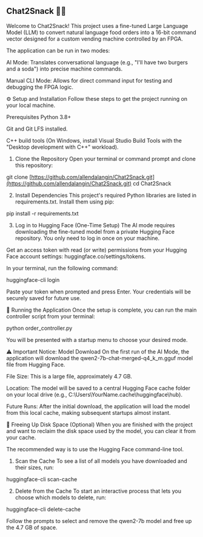 ## Chat2Snack 🤖🍔
Welcome to Chat2Snack! This project uses a fine-tuned Large Language Model (LLM) to convert natural language food orders into a 16-bit command vector designed for a custom vending machine controlled by an FPGA.

The application can be run in two modes:

AI Mode: Translates conversational language (e.g., "I'll have two burgers and a soda") into precise machine commands.

Manual CLI Mode: Allows for direct command input for testing and debugging the FPGA logic.

⚙️ Setup and Installation
Follow these steps to get the project running on your local machine.

Prerequisites
Python 3.8+

Git and Git LFS installed.

C++ build tools (On Windows, install Visual Studio Build Tools with the "Desktop development with C++" workload).

1. Clone the Repository
Open your terminal or command prompt and clone this repository:

git clone [https://github.com/allendalangin/Chat2Snack.git](https://github.com/allendalangin/Chat2Snack.git)
cd Chat2Snack

2. Install Dependencies
This project's required Python libraries are listed in requirements.txt. Install them using pip:

pip install -r requirements.txt

3. Log in to Hugging Face (One-Time Setup)
The AI mode requires downloading the fine-tuned model from a private Hugging Face repository. You only need to log in once on your machine.

Get an access token with read (or write) permissions from your Hugging Face account settings: huggingface.co/settings/tokens.

In your terminal, run the following command:

huggingface-cli login

Paste your token when prompted and press Enter. Your credentials will be securely saved for future use.

🚀 Running the Application
Once the setup is complete, you can run the main controller script from your terminal:

python order_controller.py

You will be presented with a startup menu to choose your desired mode.

⚠️ Important Notice: Model Download
On the first run of the AI Mode, the application will download the qwen2-7b-chat-merged-q4_k_m.gguf model file from Hugging Face.

File Size: This is a large file, approximately 4.7 GB.

Location: The model will be saved to a central Hugging Face cache folder on your local drive (e.g., C:\Users\YourName\.cache\huggingface\hub).

Future Runs: After the initial download, the application will load the model from this local cache, making subsequent startups almost instant.

🧹 Freeing Up Disk Space (Optional)
When you are finished with the project and want to reclaim the disk space used by the model, you can clear it from your cache.

The recommended way is to use the Hugging Face command-line tool.

1. Scan the Cache
To see a list of all models you have downloaded and their sizes, run:

huggingface-cli scan-cache

2. Delete from the Cache
To start an interactive process that lets you choose which models to delete, run:

huggingface-cli delete-cache

Follow the prompts to select and remove the qwen2-7b model and free up the 4.7 GB of space.
